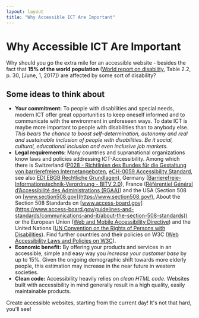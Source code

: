 ```yaml
---
layout: layout
title: "Why Accessible ICT Are Important"
---
```


# Why Accessible ICT Are Important



Why should you go the extra mile for an accessible website - besides the fact that **15% of the world population** ([World report on disability](http://www.who.int/disabilities/world_report/2011/en/), Table 2.2, p. 30, [June, 1, 2017]) are affected by some sort of disability? 

## Some ideas to think about

- **Your commitment:** To people with disabilities and special needs, modern ICT offer great opportunities to keep oneself informed and to communicate with the environment in unforeseen ways. To date ICT is maybe more important to people with disabilities than to anybody else. *This bears the chance to boost self-determination, autonomy and real and sustainable inclusion of people with disabilities. Be it social, cultural, educational inclusion and even inclusive job markets.*
- **Legal requirements:** Many countries and supranational organizations know laws and policies addressing ICT-Accessibility. Among which there is Switzerland ([P028 - Richtlinien des Bundes für die Gestaltung von barrierefreien Internetangeboten](https://www.isb.admin.ch/isb/de/home/ikt-vorgaben/prozesse-methoden/p028-richtlinien_bund_gestaltung_barrierefreie_internetangebote.html), [eCH-0059 Accessibility Standard](https://www.ech.ch/vechweb/page?p=dossier&documentNumber=eCH-0059), see also [EDI EBGB Rechtliche Grundlagen](https://www.edi.admin.ch/edi/de/home/fachstellen/ebgb/themen-der-gleichstellung/kommunikation/rechtliche-grundlagen.html)), Germany ([Barrierefreie-Informationstechnik-Verordnung - BITV 2.0](https://www.gesetze-im-internet.de/bitv_2_0/BJNR184300011.html)), France ([Référentiel Général d’Accessibilité des Administrations (RGAA)](https://references.modernisation.gouv.fr/rgaa-accessibilite/)) and the USA (Section 508 on [www.section508.gov](https://www.section508.gov/), About the Section 508 Standards on [www.access-board.gov](https://www.access-board.gov/guidelines-and-standards/communications-and-it/about-the-section-508-standards)) or the European Union ([Web and Mobile Accessibility Directive](http://eur-lex.europa.eu/legal-content/EN/TXT/?uri=uriserv:OJ.L_.2016.327.01.0001.01.ENG&toc=OJ:L:2016:327:TOC)) and the United Nations ([UN Convention on the Rights of Persons with Disabilities](https://www.un.org/development/desa/disabilities/convention-on-the-rights-of-persons-with-disabilities.html)). Find further countries and their policies on W3C ([Web Accessibility Laws and Policies on W3C](https://www.w3.org/WAI/Policy/)).
- **Economic benefit:** By offering your products and services in an accessible, simple and easy way you *increase your customer base* by up to 15%. Given the ongoing demographic shift towards more elderly people, this estimation may increase in the near future in western societies.
- **Clean code:** Accessibility heavily relies on *clean HTML code*. Websites built with accessibility in mind generally result in a high quality, easily maintainable products. 

Create accessible websites, starting from the current day! It's not that hard, you'll see!